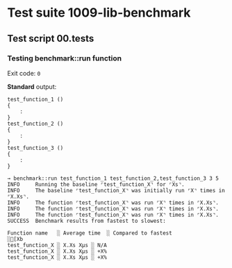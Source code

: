 # Test suite 1009-lib-benchmark

## Test script 00.tests

### Testing benchmark::run function

Exit code: `0`

**Standard** output:

```plaintext
test_function_1 () 
{ 
    :
}
test_function_2 () 
{ 
    :
}
test_function_3 () 
{ 
    :
}

→ benchmark::run test_function_1 test_function_2,test_function_3 3 5
INFO     Running the baseline ⌜test_function_X⌝ for ⌜Xs⌝.
INFO     The baseline ⌜test_function_X⌝ was initially run ⌜X⌝ times in ⌜X.Xs⌝.
INFO     The function ⌜test_function_X⌝ was run ⌜X⌝ times in ⌜X.Xs⌝.
INFO     The function ⌜test_function_X⌝ was run ⌜X⌝ times in ⌜X.Xs⌝.
INFO     The function ⌜test_function_X⌝ was run ⌜X⌝ times in ⌜X.Xs⌝.
SUCCESS  Benchmark results from fastest to slowest:

Function name   ░ Average time  ░ Compared to fastest
░[Xb
test_function_X ░ X.Xs Xµs ░ N/A
test_function_X ░ X.Xs Xµs ░ +X%
test_function_X ░ X.Xs Xµs ░ +X%

```

